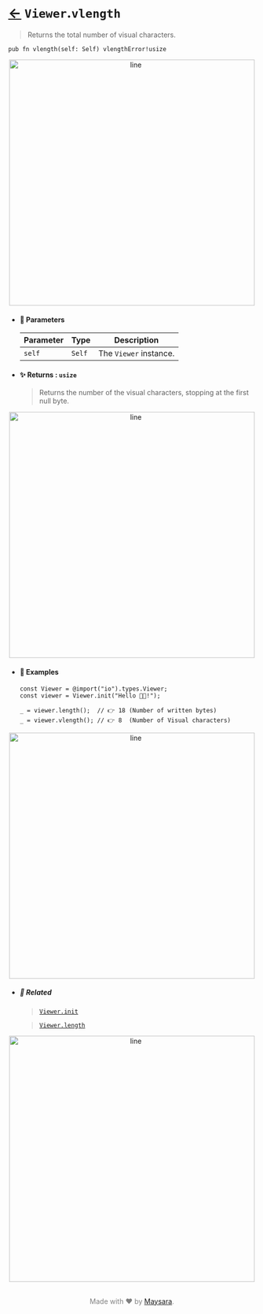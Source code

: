 # [←](../Viewer.md) `Viewer`.`vlength`

> Returns the total number of visual characters.

```zig
pub fn vlength(self: Self) vlengthError!usize
```


<div align="center">
<img src="https://github.com/maysara-elshewehy/io-bench/tree/main/dist/img/md/line.png" alt="line" style="width:500px;"/>
</div>

- #### 🧩 Parameters

    | Parameter | Type   | Description            |
    | --------- | ------ | ---------------------- |
    | `self`    | `Self` | The `Viewer` instance. |

- #### ✨ Returns : `usize`

    > Returns the number of the visual characters, stopping at the first null byte.

<div align="center">
<img src="https://github.com/maysara-elshewehy/io-bench/tree/main/dist/img/md/line.png" alt="line" style="width:500px;"/>
</div>

- #### 🧪 Examples

    ```zig
    const Viewer = @import("io").types.Viewer;
    const viewer = Viewer.init("Hello 👨‍🏭!");
    ```

    ```zig
    _ = viewer.length();  // 👉 18 (Number of written bytes)
    _ = viewer.vlength(); // 👉 8  (Number of Visual characters)
    ```

<div align="center">
<img src="https://github.com/maysara-elshewehy/io-bench/tree/main/dist/img/md/line.png" alt="line" style="width:500px;"/>
</div>

- ##### 🔗 Related

  > [`Viewer.init`](./init.md)

  > [`Viewer.length`](./length.md)

<div align="center">
<img src="https://github.com/maysara-elshewehy/io-bench/tree/main/dist/img/md/line.png" alt="line" style="width:500px;"/>
</div>

<p align="center" style="color:grey;"><br />Made with ❤️ by <a href="http://github.com/maysara-elshewehy" target="blank">Maysara</a>.</p>
